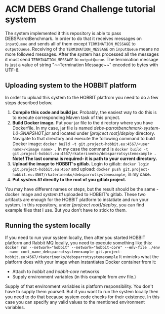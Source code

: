 # ACM DEBS Grand Challenge tutorial system

The system implemented it this repository is able to  pass DEBSParrotBenchmark. In order to do that it receives messages on `inputQueue` and sends all of them
except `TERMINATION_MESSAGE` to `outputQueue`. Receiving of the `TERMINATION_MESSAGE` on `inputQueue`
means no more followed messages. After the system has processed all the messages it must send `TERMINATION_MESSAGE` to
`outputQueue`. The termination message is just a value of string "\~~Termination Message\~~" encoded to bytes with UTF-8.

## Uploading system to the HOBBIT platform
In order to upload this system to the HOBBIT platfrom you need to do a few steps described below.

1. **Compile this code and build jar.** Probably, the easiest way to do this is to execute corresponding Maven task
of this project.
2. **Build Docker image.** Put your jar file to the directory where you have Dockerfile. In my case, jar file is named
*debs-parrotbenchmark-system-1.0-SNAPSHOT.jar* and located under *[projcect root]/deploy* directory. Navigate to that
directory and execute the following command to buld Docker image: `docker build -t git.project-hobbit.eu:4567/<user name>/<image name> .`
In my case the command is `docker build -t git.project-hobbit.eu:4567/rkaterinenko/debsparrotsystemexample .` **Note! The last comma is required- it is path to your current directory.**
3. **Upload the image to HOBBIT's gitlab.**  Login to gitlab: `docker login git.project-hobbit.eu:4567` and upload:
`docker push git.project-hobbit.eu:4567/rkaterinenko/debsparrotsystemexample`, in my case.
4. **Put *system.ttl* directly to the root of you gitlab project.**

You may have different names or steps, but the result should be the same - docker image and *system.ttl* uploaded to HOBBIT's gitlab.
These two artifacts are enough for the HOBBIT platform to instatiate and run your system. In this repository, under
*[projcect root]/deploy*, you can find example files that I use. But you don't have to stick to them.

## Running the system locally

If you need to run your system locally, then after you started HOBBIT platform and Rabbit MQ locally, you need to execute
something like this:
`docker run --network="hobbit" --network="hobbit-core" --env-file ./env --name cont_name_debsparrotsystemexample git.project-hobbit.eu:4567/rkaterinenko/debsparrotsystemexample`
It mimicks what the platform does with your image when instantiates Docker container from it:
- Attach to *hobbit* and *hobbit-core* networks
- Supply environment variables (in this example from *env* file.)

Supply of that environment variables is platform responsibility. You don't have to supply
them yourself. But if you want to run the system locally then you need to do that
because system code checks for their existence. In this case you can specify any valid
values to the mentioned environment variables.
